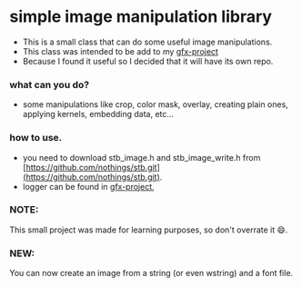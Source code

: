 # simple image manipulation library
- This is a small class that can do some useful image manipulations.
- This class was intended to be add to my [gfx-project](https://github.com/Mostafa-Khab/gfx-project.git)
- Because I found it useful so I decided that it will have its own repo.

### what can you do?
- some manipulations like crop, color mask, overlay, creating plain ones, applying kernels, embedding data, etc...

### how to use.
- you need to download stb_image.h and stb_image_write.h from [https://github.com/nothings/stb.git](https://github.com/nothings/stb.git).
- logger can be found in [gfx-project](https://github.com/Mostafa-Khab/gfx-project.git), 

### NOTE:
This small project was made for learning purposes, so don't overrate it :smile:.

### NEW:
You can now create an image from a string (or even wstring) and a font file.

